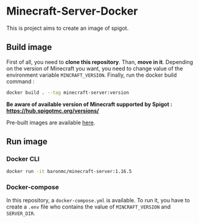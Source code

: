 # Minecraft-Server-Docker

This is project aims to create an image of spigot.

## Build image

First of all, you need to **clone this repository**. Than, **move in it**. Depending on the version of Minecraft you want, you need to change value of the environment variable `MINCRAFT_VERSION`. Finally, run the docker build command :

``` bash
docker build . --tag minecraft-server:version
```

**Be aware of available version of Minecraft supported by Spigot : https://hub.spigotmc.org/versions/**

Pre-built images are available [here](https://hub.docker.com/r/baronmc/minecraft-server).

## Run image

### Docker CLI

``` bash
docker run -it baronmc/minecraft-server:1.16.5
```

### Docker-compose

In this repository, a `docker-compose.yml` is available. To run it, you have to create a `.env` file who contains the value of `MINCRAFT_VERSION` and `SERVER_DIR`. 

